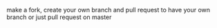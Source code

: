 make a fork, create your own branch and pull request to have your own branch or just pull request on master
